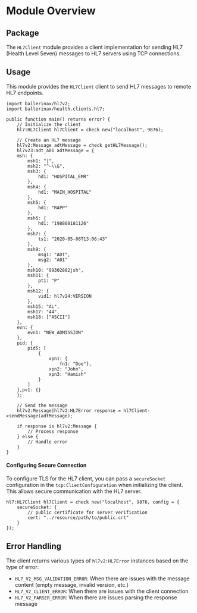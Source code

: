 # Module Overview

## Package

The `HL7Client` module provides a client implementation for sending HL7 (Health Level Seven) messages to HL7 servers using TCP connections.

## Usage

This module provides the `HL7Client` client to send HL7 messages to remote HL7 endpoints.

```ballerina
import ballerinax/hl7v2;
import ballerinax/health.clients.hl7;

public function main() returns error? {
    // Initialize the client
    hl7:HL7Client hl7Client = check new("localhost", 9876);
    
    // Create an HL7 message
    hl7v2:Message adtMessage = check getHL7Message();
    hl7v23:adt_a01 adtMessage = {
    msh: {
        msh1: "|",
        msh2: "^~\\&",
        msh3: {
            hd1: "HOSPITAL_EMR"
        },
        msh4: {
            hd1: "MAIN_HOSPITAL"
        },
        msh5: {
            hd1: "RAPP"
        },
        msh6: {
            hd1: "198808181126"
        },
        msh7: {
            ts1: "2020-05-08T13:06:43"
        },
        msh9: {
            msg1: "ADT",
            msg2: "A01"
        },
        msh10: "99302882jsh",
        msh11: {
            pt1: "P"
        },
        msh12: {
            vid1: hl7v24:VERSION
        },
        msh15: "AL",
        msh17: "44",
        msh18: ["ASCII"]
    },
    evn: {
        evn1: "NEW_ADMISSION"
    },
    pid: {
        pid5: [
            {
                xpn1: {
                    fn1: "Doe"},
                xpn2: "John",
                xpn3: "Hamish"
            }
        ]
    },pv1: {}
    };
    
    // Send the message
    hl7v2:Message|hl7v2:HL7Error response = hl7Client->sendMessage(adtMessage);
    
    if response is hl7v2:Message {
        // Process response
    } else {
        // Handle error
    }
}
```

#### Configuring Secure Connection
To configure TLS for the HL7 client, you can pass a `secureSocket` configuration in the `tcp:ClientConfiguration` when initializing the client. This allows secure communication with the HL7 server.

```ballerina
hl7:HL7Client hl7Client = check new("localhost", 9876, config = {
    secureSocket: {
        // public certificate for server verification
        cert: "../resource/path/to/public.crt"
    }
});
```

## Error Handling

The client returns various types of `hl7v2:HL7Error` instances based on the type of error:

- `HL7_V2_MSG_VALIDATION_ERROR`: When there are issues with the message content (empty message, invalid version, etc.)
- `HL7_V2_CLIENT_ERROR`: When there are issues with the client connection
- `HL7_V2_PARSER_ERROR`: When there are issues parsing the response message